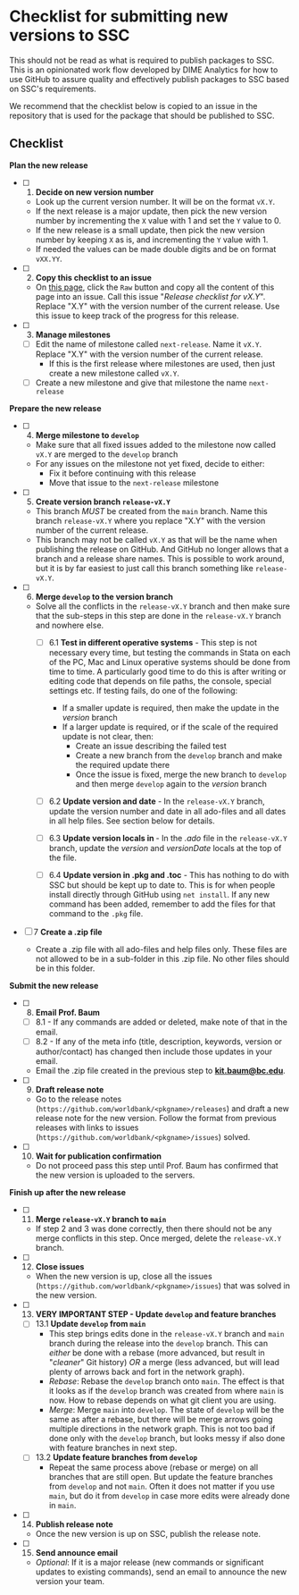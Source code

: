 # Checklist for submitting new versions to SSC

This should not be read as what is required to publish packages to SSC.
This is an opinionated work flow developed by DIME Analytics for how to use GitHub to assure quality and effectively publish packages to SSC based on SSC's requirements.

We recommend that the checklist below is copied to an issue in the repository that is used for the package that should be published to SSC.

## Checklist

**Plan the new release**

- [ ] 1. **Decide on new version number**
  - Look up the current version number. It will be on the format `vX.Y`.
  - If the next release is a major update, then pick the new version number by incrementing the `X` value with 1 and set the `Y` value to 0.
  - If the new release is a small update, then pick the new version number by keeping `X` as is, and incrementing the `Y` value with 1.
  - If needed the values can be made double digits and be on format `vXX.YY`.


- [ ] 2. **Copy this checklist to an issue**
  - On [this page](https://github.com/dime-worldbank/stata-package-resources/blob/main/ssc/checklist-submitting-SSC.md), click the `Raw` button and copy all the content of this page into an issue. Call this issue "_Release checklist for vX.Y_". Replace "X.Y" with the version number of the current release. Use this issue to keep track of the progress for this release.


- [ ] 3. **Manage milestones**
  - [ ] Edit the name of milestone called `next-release`. Name it `vX.Y`. Replace "X.Y" with the version number of the current release.
    - If this is the first release where milestones are used, then just create a new milestone called `vX.Y`.
  - [ ] Create a new milestone and give that milestone the name `next-release`

**Prepare the new release**

- [ ] 4. **Merge milestone to `develop`**
  - Make sure that all fixed issues added to the milestone now called `vX.Y` are merged to the `develop` branch
  - For any issues on the milestone not yet fixed, decide to either:
    - Fix it before continuing with this release
    - Move that issue to the `next-release` milestone


- [ ] 5. **Create version branch `release-vX.Y`**
  - This branch _MUST_ be created from the `main` branch. Name this branch `release-vX.Y` where you replace "X.Y" with the version number of the current release.
  - This branch may not be called `vX.Y` as that will be the name when publishing the release on GitHub. And GitHub no longer allows that a branch and a release share names. This is possible to work around, but it is by far easiest to just call this branch something like `release-vX.Y`.


- [ ] 6. **Merge `develop` to the version branch**
  - Solve all the conflicts in the `release-vX.Y` branch and then make sure that the sub-steps in this step are done in the `release-vX.Y` branch and nowhere else.
	- [ ] 6.1 **Test in different operative systems** - This step is not necessary every time, but testing the commands in Stata on each of the PC, Mac and Linux operative systems should be done from time to time. A particularly good time to do this is after writing or editing code that depends on file paths, the console, special settings etc. If testing fails, do one of the following:
		- If a smaller update is required, then make the update in the _version_ branch
		- If a larger update is required, or if the scale of the required update is not clear, then:
  			- Create an issue describing the failed test
			- Create a new branch from the `develop` branch and make the required update there
   			- Once the issue is fixed, merge the new branch to `develop` and then merge `develop` again to the _version_ branch
	- [ ] 6.2 **Update version and date** - In the `release-vX.Y` branch, update the version number and date in all ado-files and all dates in all help files. See section below for details.
	- [ ] 6.3 **Update version locals in <pkgname>** - In the _<pkgname>.ado_ file in the `release-vX.Y` branch, update the _version_ and _versionDate_ locals at the top of the file.
	- [ ] 6.4 **Update version in .pkg and .toc** - This has nothing to do with SSC but should be kept up to date to. This is for when people install directly through GitHub using `net install`. If any new command has been added, remember to add the files for that command to the `.pkg` file.


- [ ] 7 **Create a .zip file**
  - Create a .zip file with all ado-files and help files only. These files are not allowed to be in a sub-folder in this .zip file. No other files should be in this folder.

**Submit the new release**

- [ ] 8. **Email Prof. Baum**
	- [ ] 8.1 - If any commands are added or deleted, make note of that in the email.
	- [ ] 8.2 - If any of the meta info (title, description, keywords, version or author/contact) has changed then include those updates in your email.
  - Email the .zip file created in the previous step to **kit.baum@bc.edu**.


- [ ] 9. **Draft release note**
  - Go to the release notes (`https://github.com/worldbank/<pkgname>/releases`) and draft a new release note for the new version. Follow the format from previous releases with links to issues (`https://github.com/worldbank/<pkgname>/issues`) solved.


- [ ] 10. **Wait for publication confirmation**
  - Do not proceed pass this step until Prof. Baum has confirmed that the new version is uploaded to the servers.

**Finish up after the new release**

- [ ] 11. **Merge `release-vX.Y` branch to `main`**
  - If step 2 and 3 was done correctly, then there should not be any merge conflicts in this step. Once merged, delete the `release-vX.Y` branch.


- [ ] 12. **Close issues**
  - When the new version is up, close all the issues (`https://github.com/worldbank/<pkgname>/issues`) that was solved in the new version.


- [ ] 13. **VERY IMPORTANT STEP - Update `develop` and feature branches**
  - [ ] 13.1 **Update `develop` from `main`**
    - This step brings edits done in the `release-vX.Y` branch and `main` branch during the release into the `develop` branch. This can _either_ be done with a rebase (more advanced, but result in "_cleaner_" Git history) _OR_ a merge (less advanced, but will lead plenty of arrows back and fort in the network graph).
    - _Rebase_: Rebase the `develop` branch onto `main`. The effect is that it looks as if the `develop` branch was created from where `main` is now. How to rebase depends on what git client you are using. 
    - _Merge_: Merge `main` into `develop`. The state of `develop` will be the same as after a rebase, but there will be merge arrows going multiple directions in the network graph. This is not too bad if done only with the `develop` branch, but looks messy if also done with feature branches in next step.
  - [ ] 13.2 **Update feature branches from `develop`**
    - Repeat the same process above (rebase or merge) on all branches that are still open. But update the feature branches from `develop` and not `main`. Often it does not matter if you use `main`, but do it from `develop` in case more edits were already done in `main`.


- [ ] 14. **Publish release note**
  - Once the new version is up on SSC, publish the release note.


- [ ] 15. **Send announce email**
  - _Optional_: If it is a major release (new commands or significant updates to existing commands), send an email to announce the new version your team.
